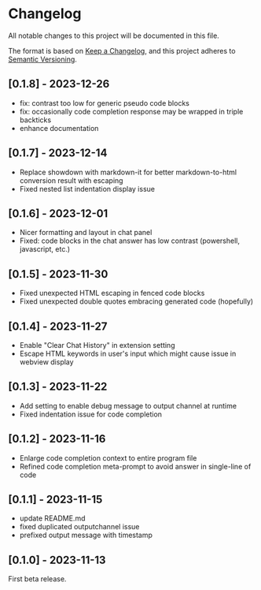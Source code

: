 # Changelog

All notable changes to this project will be documented in this file.

The format is based on [Keep a Changelog](https://keepachangelog.com/en/1.0.0/),
and this project adheres to [Semantic Versioning](https://semver.org/spec/v2.0.0.html).

## [0.1.8] - 2023-12-26

- fix: contrast too low for generic pseudo code blocks
- fix: occasionally code completion response may be wrapped in triple backticks
- enhance documentation

## [0.1.7] - 2023-12-14

- Replace showdown with markdown-it for better markdown-to-html conversion result with escaping
- Fixed nested list indentation display issue

## [0.1.6] - 2023-12-01

- Nicer formatting and layout in chat panel
- Fixed: code blocks in the chat answer has low contrast (powershell, javascript, etc.)

## [0.1.5] - 2023-11-30

- Fixed unexpected HTML escaping in fenced code blocks
- Fixed unexpected double quotes embracing generated code (hopefully)

## [0.1.4] - 2023-11-27

- Enable "Clear Chat History" in extension setting
- Escape HTML keywords in user's input which might cause issue in webview display

## [0.1.3] - 2023-11-22

- Add setting to enable debug message to output channel at runtime
- Fixed indentation issue for code completion

## [0.1.2] - 2023-11-16

- Enlarge code completion context to entire program file
- Refined code completion meta-prompt to avoid answer in single-line of code

## [0.1.1] - 2023-11-15

- update README.md
- fixed duplicated outputchannel issue
- prefixed output message with timestamp

## [0.1.0] - 2023-11-13

First beta release.
